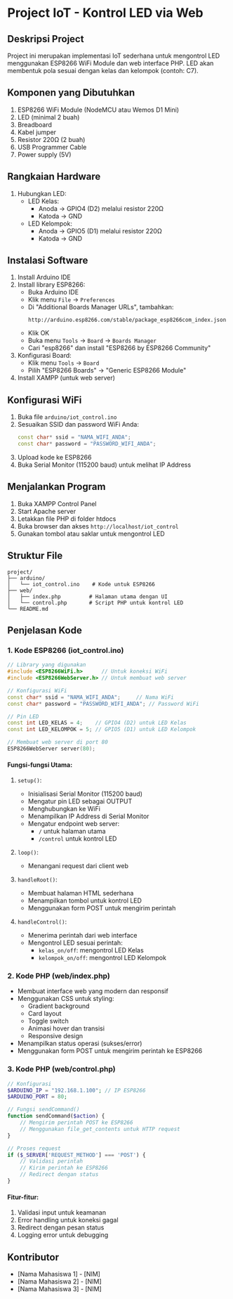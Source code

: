 # Project IoT - Kontrol LED via Web

## Deskripsi Project
Project ini merupakan implementasi IoT sederhana untuk mengontrol LED menggunakan ESP8266 WiFi Module dan web interface PHP. LED akan membentuk pola sesuai dengan kelas dan kelompok (contoh: C7).

## Komponen yang Dibutuhkan
1. ESP8266 WiFi Module (NodeMCU atau Wemos D1 Mini)
2. LED (minimal 2 buah)
3. Breadboard
4. Kabel jumper
5. Resistor 220Ω (2 buah)
6. USB Programmer Cable
7. Power supply (5V)

## Rangkaian Hardware
1. Hubungkan LED:
   - LED Kelas:
     - Anoda -> GPIO4 (D2) melalui resistor 220Ω
     - Katoda -> GND
   - LED Kelompok:
     - Anoda -> GPIO5 (D1) melalui resistor 220Ω
     - Katoda -> GND

## Instalasi Software
1. Install Arduino IDE
2. Install library ESP8266:
   - Buka Arduino IDE
   - Klik menu `File` -> `Preferences`
   - Di "Additional Boards Manager URLs", tambahkan:
     ```
     http://arduino.esp8266.com/stable/package_esp8266com_index.json
     ```
   - Klik OK
   - Buka menu `Tools` -> `Board` -> `Boards Manager`
   - Cari "esp8266" dan install "ESP8266 by ESP8266 Community"
3. Konfigurasi Board:
   - Klik menu `Tools` -> `Board`
   - Pilih "ESP8266 Boards" -> "Generic ESP8266 Module"
4. Install XAMPP (untuk web server)

## Konfigurasi WiFi
1. Buka file `arduino/iot_control.ino`
2. Sesuaikan SSID dan password WiFi Anda:
   ```cpp
   const char* ssid = "NAMA_WIFI_ANDA";
   const char* password = "PASSWORD_WIFI_ANDA";
   ```
3. Upload kode ke ESP8266
4. Buka Serial Monitor (115200 baud) untuk melihat IP Address

## Menjalankan Program
1. Buka XAMPP Control Panel
2. Start Apache server
3. Letakkan file PHP di folder htdocs
4. Buka browser dan akses `http://localhost/iot_control`
5. Gunakan tombol atau saklar untuk mengontrol LED

## Struktur File
```
project/
├── arduino/
│   └── iot_control.ino    # Kode untuk ESP8266
├── web/
│   ├── index.php         # Halaman utama dengan UI
│   └── control.php       # Script PHP untuk kontrol LED
└── README.md
```

## Penjelasan Kode

### 1. Kode ESP8266 (iot_control.ino)
```cpp
// Library yang digunakan
#include <ESP8266WiFi.h>      // Untuk koneksi WiFi
#include <ESP8266WebServer.h> // Untuk membuat web server

// Konfigurasi WiFi
const char* ssid = "NAMA_WIFI_ANDA";     // Nama WiFi
const char* password = "PASSWORD_WIFI_ANDA"; // Password WiFi

// Pin LED
const int LED_KELAS = 4;    // GPIO4 (D2) untuk LED Kelas
const int LED_KELOMPOK = 5; // GPIO5 (D1) untuk LED Kelompok

// Membuat web server di port 80
ESP8266WebServer server(80);
```

#### Fungsi-fungsi Utama:
1. `setup()`:
   - Inisialisasi Serial Monitor (115200 baud)
   - Mengatur pin LED sebagai OUTPUT
   - Menghubungkan ke WiFi
   - Menampilkan IP Address di Serial Monitor
   - Mengatur endpoint web server:
     - `/` untuk halaman utama
     - `/control` untuk kontrol LED

2. `loop()`:
   - Menangani request dari client web

3. `handleRoot()`:
   - Membuat halaman HTML sederhana
   - Menampilkan tombol untuk kontrol LED
   - Menggunakan form POST untuk mengirim perintah

4. `handleControl()`:
   - Menerima perintah dari web interface
   - Mengontrol LED sesuai perintah:
     - `kelas_on/off`: mengontrol LED Kelas
     - `kelompok_on/off`: mengontrol LED Kelompok

### 2. Kode PHP (web/index.php)
- Membuat interface web yang modern dan responsif
- Menggunakan CSS untuk styling:
  - Gradient background
  - Card layout
  - Toggle switch
  - Animasi hover dan transisi
  - Responsive design
- Menampilkan status operasi (sukses/error)
- Menggunakan form POST untuk mengirim perintah ke ESP8266

### 3. Kode PHP (web/control.php)
```php
// Konfigurasi
$ARDUINO_IP = "192.168.1.100"; // IP ESP8266
$ARDUINO_PORT = 80;

// Fungsi sendCommand()
function sendCommand($action) {
    // Mengirim perintah POST ke ESP8266
    // Menggunakan file_get_contents untuk HTTP request
}

// Proses request
if ($_SERVER['REQUEST_METHOD'] === 'POST') {
    // Validasi perintah
    // Kirim perintah ke ESP8266
    // Redirect dengan status
}
```

#### Fitur-fitur:
1. Validasi input untuk keamanan
2. Error handling untuk koneksi gagal
3. Redirect dengan pesan status
4. Logging error untuk debugging

## Kontributor
- [Nama Mahasiswa 1] - [NIM]
- [Nama Mahasiswa 2] - [NIM]
- [Nama Mahasiswa 3] - [NIM]
